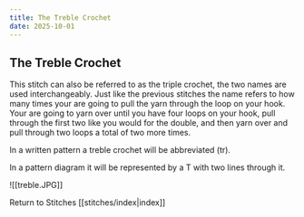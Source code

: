 ```yaml
---
title: The Treble Crochet
date: 2025-10-01
---
```


## The Treble Crochet
This stitch can also be referred to as the triple crochet, the two names are used interchangeably. Just like the previous stitches the name refers to how many times your are going to pull the yarn through the loop on your hook. Your are going to yarn over until you have four loops on your hook, pull through the first two like you would for the double, and then yarn over and pull through two loops a total of two more times.

In a written pattern a treble crochet will be abbreviated (tr).

In a pattern diagram it will be represented by a T with two lines through it.

![[treble.JPG]]




Return to Stitches [[stitches/index|index]]